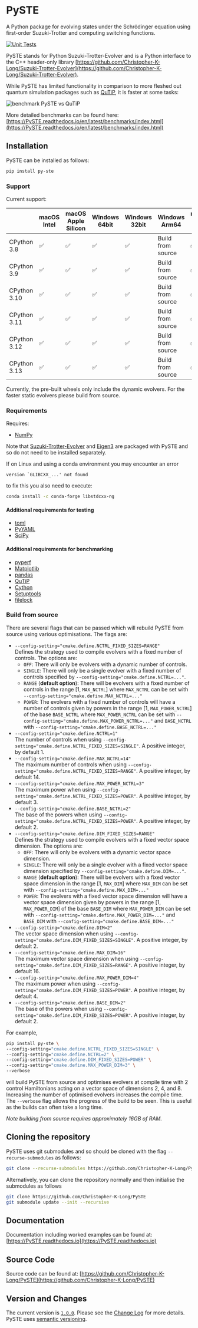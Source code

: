 # PySTE
A Python package for evolving states under the Schrödinger equation using first-order Suzuki-Trotter and computing switching functions.

[![Unit Tests](https://github.com/Christopher-K-Long/PySTE/actions/workflows/test-python-package.yml/badge.svg)](https://github.com/Christopher-K-Long/PySTE/actions/workflows/test-python-package.yml)

PySTE stands for Python Suzuki-Trotter-Evolver and is a Python interface to the C++ header-only library [https://github.com/Christopher-K-Long/Suzuki-Trotter-Evolver](https://github.com/Christopher-K-Long/Suzuki-Trotter-Evolver).

While PySTE has limited functionality in comparison to more fleshed out quantum simulation packages such as [QuTiP](https://qutip.org), it is faster at some tasks:

![benchmark PySTE vs QuTiP](https://PySTE.readthedocs.io/en/latest/benchmarks/results/plots/benchmark_against_qutip.png)

More detailed benchmarks can be found here: [https://PySTE.readthedocs.io/en/latest/benchmarks/index.html](https://PySTE.readthedocs.io/en/latest/benchmarks/index.html)

## Installation

PySTE can be installed as follows:

```bash
pip install py-ste
```

### Support

Current support:

|                    | macOS Intel | macOS Apple Silicon | Windows 64bit | Windows 32bit | Windows Arm64 | manylinux<br/>musllinux x86_64 | Other Linux |
|--------------------|-----|-----|-----|------|-----|-----|-----|
| CPython 3.8        | ✅ | ✅  | ✅  | ✅  | Build from source | ✅ | Build from source |
| CPython 3.9        | ✅ | ✅  | ✅  | ✅  | Build from source | ✅ | Build from source |
| CPython 3.10       | ✅ | ✅  | ✅  | ✅  | Build from source | ✅ | Build from source |
| CPython 3.11       | ✅ | ✅  | ✅  | ✅  | Build from source | ✅ | Build from source |
| CPython 3.12       | ✅ | ✅  | ✅  | ✅  | Build from source | ✅ | Build from source |
| CPython 3.13       | ✅ | ✅  | ✅  | ✅  | Build from source | ✅ | Build from source |

Currently, the pre-built wheels only include the dynamic evolvers. For the faster static evolvers please build from source.

### Requirements

Requires:
- [NumPy](https://numpy.org/)

Note that [Suzuki-Trotter-Evolver](https://github.com/Christopher-K-Long/Suzuki-Trotter-Evolver) and [Eigen3](https://eigen.tuxfamily.org/) are packaged with PySTE and so do not need to be installed separately.

If on Linux and using a conda environment you may encounter an error
```
version `GLIBCXX_...' not found
```
to fix this you also need to execute:
```bash
conda install -c conda-forge libstdcxx-ng
```

#### Additional requirements for testing

- [toml](https://github.com/uiri/toml)
- [PyYAML](https://pyyaml.org/)
- [SciPy](https://scipy.org/)

#### Additional requirements for benchmarking

- [pyperf](https://github.com/psf/pyperf)
- [Matplotlib](https://matplotlib.org/)
- [pandas](https://pandas.pydata.org/)
- [QuTiP](https://qutip.org/)
- [Cython](https://cython.org/)
- [Setuptools](https://setuptools.pypa.io/)
- [filelock](https://github.com/tox-dev/filelock)

### Build from source

There are several flags that can be passed which will rebuild PySTE from source using various optimisations. The flags are:
- ``--config-setting="cmake.define.NCTRL_FIXED_SIZES=RANGE"``\
Defines the strategy used to compile evolvers with a fixed number of controls. The options are:
    - ``OFF``: There will only be evolvers with a dynamic number of controls.
    - ``SINGLE``: There will only be a single evolver with a fixed number of controls specified by ``--config-setting="cmake.define.NCTRL=..."``.
    - ``RANGE`` (**default option**): There will be evolvers with a fixed number of controls in the range $[1,$ ``MAX_NCTRL``$]$ where ``MAX_NCTRL`` can be set with ``--config-setting="cmake.define.MAX_NCTRL=..."``
    - ``POWER``: The evolvers with a fixed number of controls will have a number of controls given by powers in the range $[1,$ ``MAX_POWER_NCTRL``$]$ of the base ``BASE_NCTRL`` where ``MAX_POWER_NCTRL`` can be set with ``--config-setting="cmake.define.MAX_POWER_NCTRL=..."`` and ``BASE_NCTRL`` with ``--config-setting="cmake.define.BASE_NCTRL=..."``
- ``--config-setting="cmake.define.NCTRL=1"``\
The number of controls when using ``--config-setting="cmake.define.NCTRL_FIXED_SIZES=SINGLE"``. A positive integer, by default 1.
- ``--config-setting="cmake.define.MAX_NCTRL=14"``\
The maximum number of controls when using ``--config-setting="cmake.define.NCTRL_FIXED_SIZES=RANGE"``. A positive integer, by default 14.
- ``--config-setting="cmake.define.MAX_POWER_NCTRL=3"``\
The maximum power when using ``--config-setting="cmake.define.NCTRL_FIXED_SIZES=POWER"``. A positive integer, by default 3.
- ``--config-setting="cmake.define.BASE_NCTRL=2"``\
The base of the powers when using ``--config-setting="cmake.define.NCTRL_FIXED_SIZES=POWER"``. A positive integer, by default 2.
- ``--config-setting="cmake.define.DIM_FIXED_SIZES=RANGE"``\
Defines the strategy used to compile evolvers with a fixed vector space dimension. The options are:
    - ``OFF``: There will only be evolvers with a dynamic vector space dimension.
    - ``SINGLE``: There will only be a single evolver with a fixed vector space dimension specified by ``--config-setting="cmake.define.DIM=..."``.
    - ``RANGE`` (**default option**): There will be evolvers with a fixed vector space dimension in the range $[1,$ ``MAX_DIM``$]$ where ``MAX_DIM`` can be set with ``--config-setting="cmake.define.MAX_DIM=..."``
    - ``POWER``: The evolvers with a fixed vector space dimension will have a vector space dimension given by powers in the range $[1,$ ``MAX_POWER_DIM``$]$ of the base ``BASE_DIM`` where ``MAX_POWER_DIM`` can be set with ``--config-setting="cmake.define.MAX_POWER_DIM=..."`` and ``BASE_DIM`` with ``--config-setting="cmake.define.BASE_DIM=..."``
- ``--config-setting="cmake.define.DIM=2"``\
The vector space dimension when using ``--config-setting="cmake.define.DIM_FIXED_SIZES=SINGLE"``. A positive integer, by default 2.
- ``--config-setting="cmake.define.MAX_DIM=16"``\
The maximum vector space dimension when using ``--config-setting="cmake.define.DIM_FIXED_SIZES=RANGE"``. A positive integer, by default 16.
- ``--config-setting="cmake.define.MAX_POWER_DIM=4"``\
The maximum power when using ``--config-setting="cmake.define.DIM_FIXED_SIZES=POWER"``. A positive integer, by default 4.
- ``--config-setting="cmake.define.BASE_DIM=2"``\
The base of the powers when using ``--config-setting="cmake.define.DIM_FIXED_SIZES=POWER"``. A positive integer, by default 2.


For example,
```bash
pip install py-ste \
--config-setting="cmake.define.NCTRL_FIXED_SIZES=SINGLE" \
--config-setting="cmake.define.NCTRL=2" \
--config-setting="cmake.define.DIM_FIXED_SIZES=POWER" \
--config-setting="cmake.define.MAX_POWER_DIM=3" \
--verbose
```
will build PySTE from source and optimises evolvers at compile time with 2 control Hamiltonians acting on a vector space of dimensions 2, 4, and 8. Increasing the number of optimised evolvers increases the compile time. The ``--verbose`` flag allows the progress of the build to be seen. This is useful as the builds can often take a long time.

*Note building from source requires approximately 16GB of RAM.*

## Cloning the repository

PySTE uses git submodules and so should be cloned with the flag `--recurse-submodules` as follows:

```bash
git clone --recurse-submodules https://github.com/Christopher-K-Long/PySTE
```

Alternatively, you can clone the repository normally and then initialise the submodules as follows
```bash
git clone https://github.com/Christopher-K-Long/PySTE
git submodule update --init --recursive
```

## Documentation

Documentation including worked examples can be found at: [https://PySTE.readthedocs.io](https://PySTE.readthedocs.io)

## Source Code

Source code can be found at: [https://github.com/Christopher-K-Long/PySTE](https://github.com/Christopher-K-Long/PySTE)

## Version and Changes

The current version is [`1.0.0`](ChangeLog.md#release-100). Please see the [Change Log](ChangeLog.md) for more details. PySTE uses [semantic versioning](https://semver.org/).